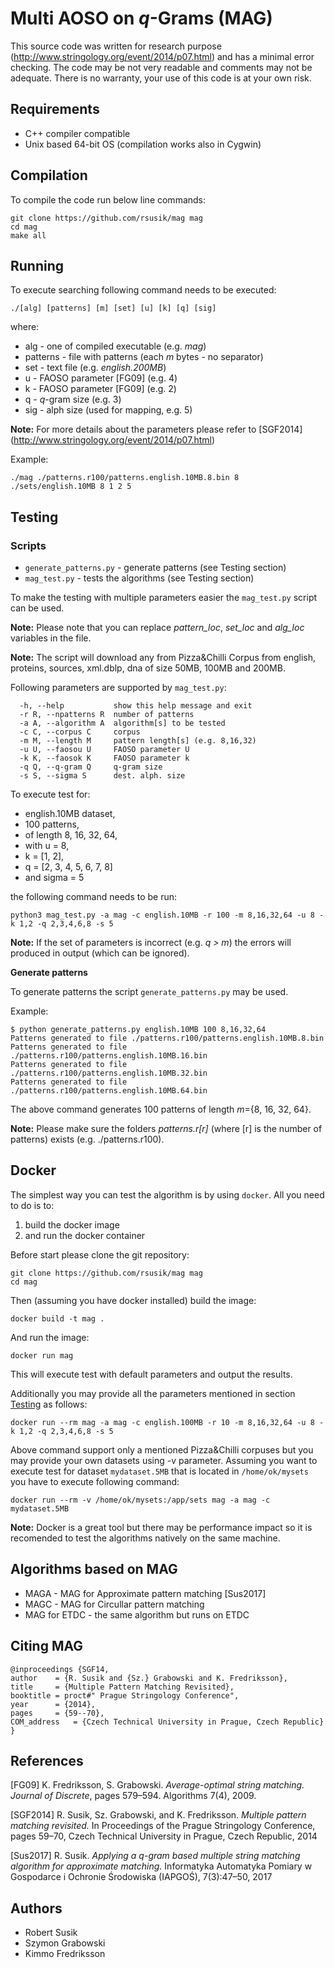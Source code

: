 # Multi AOSO on *q*-Grams (MAG)

This source code was written for research purpose (http://www.stringology.org/event/2014/p07.html) and has a minimal error checking. The code may be not very readable and comments may not be adequate. There is no warranty, your use of this code is at your own risk.

## Requirements
* C++ compiler compatible 
* Unix based 64-bit OS (compilation works also in Cygwin)

## Compilation
To compile the code run below line commands:
```shell
git clone https://github.com/rsusik/mag mag
cd mag
make all
```

## Running
To execute searching following command needs to be executed:

```shell 
./[alg] [patterns] [m] [set] [u] [k] [q] [sig]
```

where:
* alg      - one of compiled executable (e.g. *mag*)
* patterns - file with patterns (each *m* bytes - no separator)
* set      - text file (e.g. *english.200MB*)
* u        - FAOSO parameter [FG09] (e.g. 4)
* k        - FAOSO parameter [FG09] (e.g. 2)
* q        - *q*-gram size (e.g. 3)
* sig      - alph size (used for mapping, e.g. 5)

**Note:** For more details about the parameters please refer to [SGF2014] (http://www.stringology.org/event/2014/p07.html)

Example:

```shell
./mag ./patterns.r100/patterns.english.10MB.8.bin 8 ./sets/english.10MB 8 1 2 5
```

## Testing

### Scripts
* `generate_patterns.py` - generate patterns (see Testing section)
* `mag_test.py` - tests the algorithms (see Testing section)


To make the testing with multiple parameters easier the `mag_test.py` script can be used. 

**Note:** Please note that you can replace *pattern_loc*, *set_loc* and *alg_loc* variables in the file.

**Note:** The script will download any from Pizza&Chilli Corpus from english, proteins, sources, xml.dblp, dna of size 50MB, 100MB and 200MB.

Following parameters are supported by `mag_test.py`:
```
  -h, --help           show this help message and exit
  -r R, --npatterns R  number of patterns
  -a A, --algorithm A  algorithm[s] to be tested
  -c C, --corpus C     corpus
  -m M, --length M     pattern length[s] (e.g. 8,16,32)
  -u U, --faosou U     FAOSO parameter U
  -k K, --faosok K     FAOSO parameter k
  -q Q, --q-gram Q     q-gram size
  -s S, --sigma S      dest. alph. size
```

To execute test for:
- english.10MB dataset,
- 100 patterns,
- of length 8, 16, 32, 64,
- with u = 8,
- k = [1, 2],
- q = [2, 3, 4, 5, 6, 7, 8]
- and sigma = 5

the following command needs to be run:

```shell
python3 mag_test.py -a mag -c english.10MB -r 100 -m 8,16,32,64 -u 8 -k 1,2 -q 2,3,4,6,8 -s 5
```

**Note:** If the set of parameters is incorrect (e.g. *q > m*) the errors will produced in output (which can be ignored).

**Generate patterns**

To generate patterns the script `generate_patterns.py` may be used. 

Example:
```shell
$ python generate_patterns.py english.10MB 100 8,16,32,64
Patterns generated to file ./patterns.r100/patterns.english.10MB.8.bin
Patterns generated to file ./patterns.r100/patterns.english.10MB.16.bin
Patterns generated to file ./patterns.r100/patterns.english.10MB.32.bin
Patterns generated to file ./patterns.r100/patterns.english.10MB.64.bin
```

The above command generates 100 patterns of length *m*={8, 16, 32, 64}.

**Note:** Please make sure the folders *patterns.r[r]* (where [r] is the number of patterns) exists (e.g. ./patterns.r100).

## Docker 
The simplest way you can test the algorithm is by using `docker`. 
All you need to do is to:
1. build the docker image
2. and run the docker container

Before start please clone the git repository:
```
git clone https://github.com/rsusik/mag mag
cd mag
```

Then (assuming you have docker installed) build the image:
```
docker build -t mag .
```

And run the image:
```
docker run mag
```

This will execute test with default parameters and output the results.

Additionally you may provide all the parameters mentioned in section [Testing](#testing) as follows:
```
docker run --rm mag -a mag -c english.100MB -r 10 -m 8,16,32,64 -u 8 -k 1,2 -q 2,3,4,6,8 -s 5
```

Above command support only a mentioned Pizza&Chilli corpuses but you may provide your own 
datasets using -v parameter. Assuming you want to execute test for dataset `mydataset.5MB`
that is located in `/home/ok/mysets` you have to execute following command:
```
docker run --rm -v /home/ok/mysets:/app/sets mag -a mag -c mydataset.5MB
```

**Note:** Docker is a great tool but there may be performance impact so it is recomended to 
test the algorithms natively on the same machine.


## Algorithms based on MAG
* MAGA         - MAG for Approximate pattern matching [Sus2017]
* MAGC         - MAG for Circullar pattern matching
* MAG for ETDC - the same algorithm but runs on ETDC

## Citing MAG
	@inproceedings {SGF14, 
	author    = {R. Susik and {Sz.} Grabowski and K. Fredriksson},
	title     = {Multiple Pattern Matching Revisited},
	booktitle = proct#" Prague Stringology Conference",
	year      = {2014},
	pages     = {59--70},
	COM_address   = {Czech Technical University in Prague, Czech Republic}
	}


## References
[FG09] K. Fredriksson, S. Grabowski.
*Average-optimal string matching. Journal of Discrete*,
pages 579–594. Algorithms 7(4), 2009.

[SGF2014] R. Susik, Sz. Grabowski, and K. Fredriksson.
*Multiple pattern matching revisited.*
In Proceedings of the Prague Stringology Conference, pages 59–70, Czech Technical University in Prague, Czech Republic, 2014

[Sus2017] R. Susik. 
*Applying a q-gram based multiple string matching algorithm for approximate matching.*
Informatyka Automatyka Pomiary w Gospodarce i Ochronie Środowiska (IAPGOŚ), 7(3):47–50, 2017

## Authors
* Robert Susik
* Szymon Grabowski
* Kimmo Fredriksson
